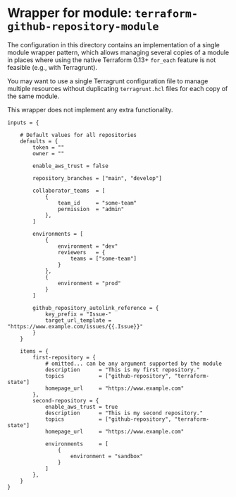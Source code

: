 # Wrapper for module: `terraform-github-repository-module`

The configuration in this directory contains an implementation of a single module wrapper pattern, which allows managing several copies of a module in places where using the native Terraform 0.13+ `for_each` feature is not feasible (e.g., with Terragrunt).

You may want to use a single Terragrunt configuration file to manage multiple resources without duplicating `terragrunt.hcl` files for each copy of the same module.

This wrapper does not implement any extra functionality.

```hcl
inputs = {

    # Default values for all repositories
    defaults = {    
        token = ""
        owner = ""

        enable_aws_trust = false

        repository_branches = ["main", "develop"]

        collaborator_teams  = [
            {
                team_id     = "some-team"
                permission  = "admin"
            },
        ]

        environments = [
            {
                environment = "dev"
                reviewers   = {
                    teams = ["some-team"]
                }
            },
            {
                environment = "prod"
            }
        ]

        github_repository_autolink_reference = {
            key_prefix = "Issue-"
            target_url_template = "https://www.example.com/issues/{{.Issue}}"
        }
    }

    items = {
        first-repository = {
            # omitted... can be any argument supported by the module
            description      = "This is my first repository."
            topics           = ["github-repository", "terraform-state"]
            homepage_url     = "https://www.example.com"
        },
        second-repository = {
            enable_aws_trust = true
            description      = "This is my second repository."
            topics           = ["github-repository", "terraform-state"]
            homepage_url     = "https://www.example.com"
        
            environments     = [
                {
                    environment = "sandbox"
                }
            ]
        },
    }
}

```